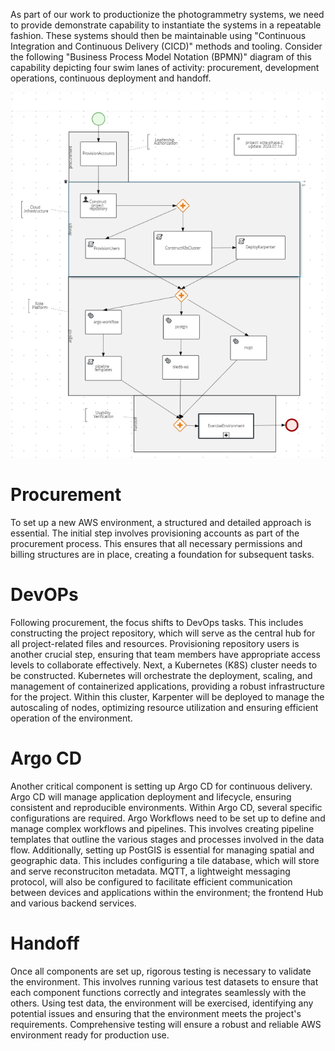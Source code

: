 As part of our work to productionize the photogrammetry systems, we need to provide demonstrate capability to instantiate the systems in a repeatable fashion. These systems should then be maintainable using "Continuous Integration and Continuous Delivery (CICD)" methods and tooling. Consider the following "Business Process Model Notation (BPMN)" diagram of this capability depicting four swim lanes of activity: procurement, development operations, continuous deployment and handoff.

![Cloud Infrastructure](images/cloud-environment.png)

# Procurement

To set up a new AWS environment, a structured and detailed approach is essential. The initial step involves provisioning accounts as part of the procurement process. This ensures that all necessary permissions and billing structures are in place, creating a foundation for subsequent tasks.

# DevOPs

Following procurement, the focus shifts to DevOps tasks. This includes constructing the project repository, which will serve as the central hub for all project-related files and resources. Provisioning repository users is another crucial step, ensuring that team members have appropriate access levels to collaborate effectively. Next, a Kubernetes (K8S) cluster needs to be constructed. Kubernetes will orchestrate the deployment, scaling, and management of containerized applications, providing a robust infrastructure for the project. Within this cluster, Karpenter will be deployed to manage the autoscaling of nodes, optimizing resource utilization and ensuring efficient operation of the environment.

# Argo CD

Another critical component is setting up Argo CD for continuous delivery. Argo CD will manage application deployment and lifecycle, ensuring consistent and reproducible environments. Within Argo CD, several specific configurations are required. Argo Workflows need to be set up to define and manage complex workflows and pipelines. This involves creating pipeline templates that outline the various stages and processes involved in the data flow. Additionally, setting up PostGIS is essential for managing spatial and geographic data. This includes configuring a tile database, which will store and serve reconstruciton metadata. MQTT, a lightweight messaging protocol, will also be configured to facilitate efficient communication between devices and applications within the environment; the frontend Hub and various backend services.

# Handoff

Once all components are set up, rigorous testing is necessary to validate the environment. This involves running various test datasets to ensure that each component functions correctly and integrates seamlessly with the others. Using test data, the environment will be exercised, identifying any potential issues and ensuring that the environment meets the project's requirements. Comprehensive testing will ensure a robust and reliable AWS environment ready for production use.
